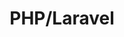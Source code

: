 ---
title: "PHP/Laravel"
description: "Curso Master de PHP"
file: "/src/content/certifications/Master_php.pdf"
hours: "56.5 horas en total"
--- 